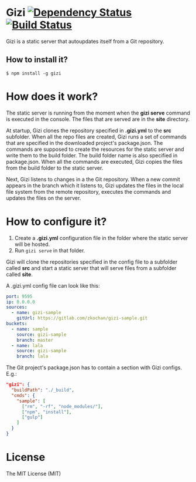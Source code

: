 Gizi [![Dependency Status](https://david-dm.org/zkochan/gizi/status.svg?style=flat)](https://david-dm.org/zkochan/gizi) [![Build Status](http://img.shields.io/travis/zkochan/gizi.svg?style=flat)](https://travis-ci.org/zkochan/gizi)
=====

Gizi is a static server that autoupdates itself from a Git repository.

## How to install it?

```
$ npm install -g gizi
```

# How does it work?

The static server is running from the moment when the **gizi serve** command is executed in the console. The files that are served are in the **site** directory.

At startup, Gizi clones the repository specified in **.gizi.yml** to the **src** subfolder. When all the repo files are created, Gizi runs a set of commands that are specified in the downloaded project's package.json. The commands are supposed to create the resources for the static server and write them to the build folder. The build folder name is also specified in package.json. When all the commands are executed, Gizi copies the files from the build folder to the static server.

Next, Gizi listens to changes in a the Git repository. When a new commit appears in the branch which it listens to, Gizi updates the files in the local file system from the remote repository, executes the commands and updates the files on the server.

# How to configure it?

1. Create a **.gizi.yml** configuration file in the folder where the static server will be hosted.
2. Run ``gizi serve`` in that folder.

Gizi will clone the repositories specified in the config file to a subfolder called **src** and start a static server that will serve files from a subfolder called **site**.

A .gizi.yml config file can look like this:
``` yaml
port: 9595
ip: 0.0.0.0
sources:
  - name: gizi-sample
    gitUrl: https://gitlab.com/zkochan/gizi-sample.git
buckets:
  - name: sample
    source: gizi-sample
    branch: master
  - name: lala
    source: gizi-sample
    branch: lala
```

The Git project's package.json has to contain a section with Gizi configs. E.g.:

``` json
"gizi": {
  "buildPath": "./_build",
  "cmds": {
    "sample": [
      ["rm", "-rf", "node_modules/"],
      ["npm", "install"],
      ["gulp"]
    ]
  }
}
```

License
========

The MIT License (MIT)
